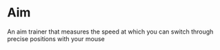 # Aim
An aim trainer that measures the speed at which you can switch through precise positions with your mouse
